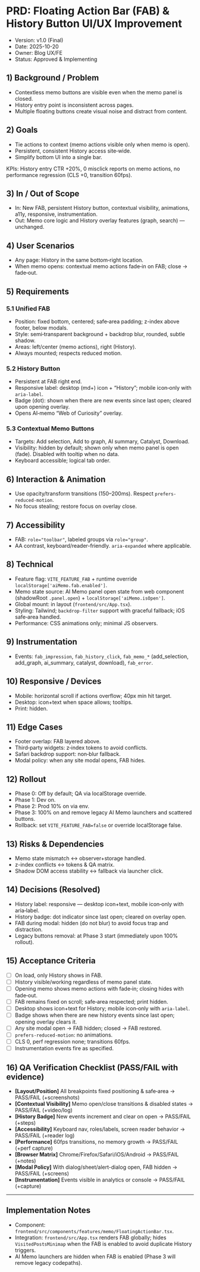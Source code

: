 # PRD: Floating Action Bar (FAB) & History Button UI/UX Improvement

- Version: v1.0 (Final)
- Date: 2025-10-20
- Owner: Blog UX/FE
- Status: Approved & Implementing

## 1) Background / Problem
- Contextless memo buttons are visible even when the memo panel is closed.
- History entry point is inconsistent across pages.
- Multiple floating buttons create visual noise and distract from content.

## 2) Goals
- Tie actions to context (memo actions visible only when memo is open).
- Persistent, consistent History access site‑wide.
- Simplify bottom UI into a single bar.

KPIs: History entry CTR +20%, 0 misclick reports on memo actions, no performance regression (CLS +0, transition 60fps).

## 3) In / Out of Scope
- In: New FAB, persistent History button, contextual visibility, animations, a11y, responsive, instrumentation.
- Out: Memo core logic and History overlay features (graph, search) — unchanged.

## 4) User Scenarios
- Any page: History in the same bottom‑right location.
- When memo opens: contextual memo actions fade‑in on FAB; close → fade‑out.

## 5) Requirements

### 5.1 Unified FAB
- Position: fixed bottom, centered; safe‑area padding; z-index above footer, below modals.
- Style: semi‑transparent background + backdrop blur, rounded, subtle shadow.
- Areas: left/center (memo actions), right (History).
- Always mounted; respects reduced motion.

### 5.2 History Button
- Persistent at FAB right end.
- Responsive label: desktop (md+) icon + “History”; mobile icon‑only with `aria-label`.
- Badge (dot): shown when there are new events since last open; cleared upon opening overlay.
- Opens AI‑memo “Web of Curiosity” overlay.

### 5.3 Contextual Memo Buttons
- Targets: Add selection, Add to graph, AI summary, Catalyst, Download.
- Visibility: hidden by default; shown only when memo panel is open (fade). Disabled with tooltip when no data.
- Keyboard accessible; logical tab order.

## 6) Interaction & Animation
- Use opacity/transform transitions (150–200ms). Respect `prefers-reduced-motion`.
- No focus stealing; restore focus on overlay close.

## 7) Accessibility
- FAB: `role="toolbar"`, labeled groups via `role="group"`.
- AA contrast, keyboard/reader-friendly. `aria-expanded` where applicable.

## 8) Technical
- Feature flag: `VITE_FEATURE_FAB` + runtime override `localStorage['aiMemo.fab.enabled']`.
- Memo state source: AI Memo panel open state from web component (shadowRoot `.panel.open`) + `localStorage['aiMemo.isOpen']`.
- Global mount: in layout (`frontend/src/App.tsx`).
- Styling: Tailwind; `backdrop-filter` support with graceful fallback; iOS safe‑area handled.
- Performance: CSS animations only; minimal JS observers.

## 9) Instrumentation
- Events: `fab_impression`, `fab_history_click`, `fab_memo_*` (add_selection, add_graph, ai_summary, catalyst, download), `fab_error`.

## 10) Responsive / Devices
- Mobile: horizontal scroll if actions overflow; 40px min hit target.
- Desktop: icon+text when space allows; tooltips.
- Print: hidden.

## 11) Edge Cases
- Footer overlap: FAB layered above.
- Third‑party widgets: z‑index tokens to avoid conflicts.
- Safari backdrop support: non‑blur fallback.
- Modal policy: when any site modal opens, FAB hides.

## 12) Rollout
- Phase 0: Off by default; QA via localStorage override.
- Phase 1: Dev on.
- Phase 2: Prod 10% on via env.
- Phase 3: 100% on and remove legacy AI Memo launchers and scattered buttons.
- Rollback: set `VITE_FEATURE_FAB=false` or override localStorage false.

## 13) Risks & Dependencies
- Memo state mismatch ↔ observer+storage handled.
- z-index conflicts ↔ tokens & QA matrix.
- Shadow DOM access stability ↔ fallback via launcher click.

## 14) Decisions (Resolved)
- History label: responsive — desktop icon+text, mobile icon‑only with aria‑label.
- History badge: dot indicator since last open; cleared on overlay open.
- FAB during modal: hidden (do not blur) to avoid focus trap and distraction.
- Legacy buttons removal: at Phase 3 start (immediately upon 100% rollout).

## 15) Acceptance Criteria
- [ ] On load, only History shows in FAB.
- [ ] History visible/working regardless of memo panel state.
- [ ] Opening memo shows memo actions with fade‑in; closing hides with fade‑out.
- [ ] FAB remains fixed on scroll; safe‑area respected; print hidden.
- [ ] Desktop shows icon+text for History; mobile icon‑only with `aria-label`.
- [ ] Badge shows when there are new history events since last open; opening overlay clears it.
- [ ] Any site modal open → FAB hidden; closed → FAB restored.
- [ ] `prefers-reduced-motion`: no animations.
- [ ] CLS 0, perf regression none; transitions 60fps.
- [ ] Instrumentation events fire as specified.

## 16) QA Verification Checklist (PASS/FAIL with evidence)
- **[Layout/Position]** All breakpoints fixed positioning & safe‑area → PASS/FAIL (+screenshots)
- **[Contextual Visibility]** Memo open/close transitions & disabled states → PASS/FAIL (+video/log)
- **[History Badge]** New events increment and clear on open → PASS/FAIL (+steps)
- **[Accessibility]** Keyboard nav, roles/labels, screen reader behavior → PASS/FAIL (+reader log)
- **[Performance]** 60fps transitions, no memory growth → PASS/FAIL (+perf capture)
- **[Browser Matrix]** Chrome/Firefox/Safari/iOS/Android → PASS/FAIL (+notes)
- **[Modal Policy]** With dialog/sheet/alert-dialog open, FAB hidden → PASS/FAIL (+screens)
- **[Instrumentation]** Events visible in analytics or console → PASS/FAIL (+capture)

---

## Implementation Notes
- Component: `frontend/src/components/features/memo/FloatingActionBar.tsx`.
- Integration: `frontend/src/App.tsx` renders FAB globally; hides `VisitedPostsMinimap` when the FAB is enabled to avoid duplicate History triggers.
- AI Memo launchers are hidden when FAB is enabled (Phase 3 will remove legacy codepaths).

